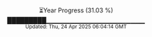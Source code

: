 <p align="center">
⏳Year Progress (31.03 %)<br>
█████████▁▁▁▁▁▁▁▁▁▁▁▁▁▁▁▁▁▁▁▁▁ <br>
<sub>Updated: Thu, 24 Apr 2025 06:04:14 GMT</sub>
</p>

